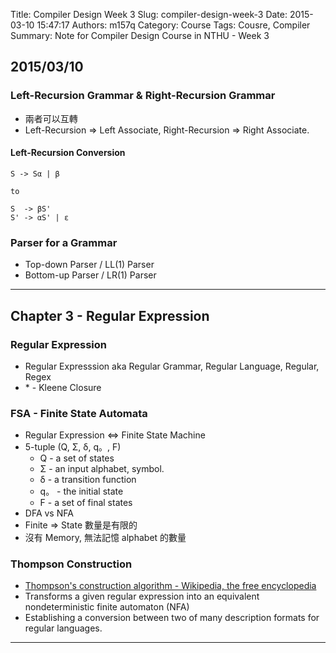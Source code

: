 Title: Compiler Design Week 3
Slug: compiler-design-week-3
Date: 2015-03-10 15:47:17
Authors: m157q
Category: Course
Tags: Cousre, Compiler
Summary: Note for Compiler Design Course in NTHU - Week 3

## 2015/03/10

### Left-Recursion Grammar & Right-Recursion Grammar
+ 兩者可以互轉
+ Left-Recursion => Left Associate, Right-Recursion => Right Associate.

#### Left-Recursion Conversion
```
S -> Sα | β

to

S  -> βS'
S' -> αS' | ɛ
```

### Parser for a Grammar
+ Top-down Parser / LL(1) Parser
+ Bottom-up Parser / LR(1) Parser

---

## Chapter 3 - Regular Expression

### Regular Expression
+ Regular Expresssion aka Regular Grammar, Regular Language, Regular, Regex  
+ \* - Kleene Closure

### FSA - Finite State Automata
+ Regular Expression <=> Finite State Machine
+ 5-tuple (Q, Σ, δ, q。, F)
    + Q - a set of states
    + Σ - an input alphabet, symbol.
    + δ - a transition function
    + q。 - the initial state
    + F - a set of final states
+ DFA vs NFA
+ Finite => State 數量是有限的
+ 沒有 Memory, 無法記憶 alphabet 的數量

### Thompson Construction
+ [Thompson's construction algorithm - Wikipedia, the free encyclopedia](http://en.wikipedia.org/wiki/Thompson%27s_construction_algorithm)
+ Transforms a given regular expression into an equivalent nondeterministic finite automaton (NFA)
+ Establishing a conversion between two of many description formats for regular languages.

---
